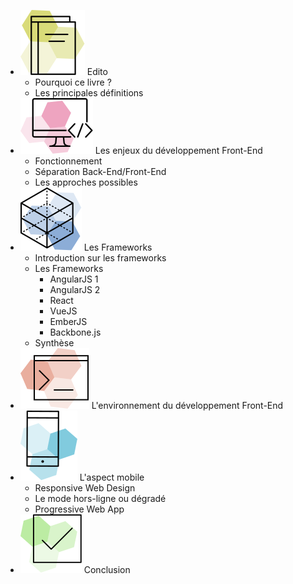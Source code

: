* <span class="icon">![](assets/img/picto-edito.svg)</span>
  Edito
  - Pourquoi ce livre ?
  - Les principales définitions
* <span class="icon">![](assets/img/picto-front-end.svg)</span>
  Les enjeux du développement&nbsp;Front-End
  - Fonctionnement
  - Séparation Back-End/Front-End
  - Les approches possibles
* <span class="icon">![](assets/img/picto-frameworks.svg)</span>
  Les Frameworks
  - Introduction sur les frameworks
  - Les Frameworks
    * AngularJS 1
    * AngularJS 2
    * React
    * VueJS
    * EmberJS
    * Backbone.js
  - Synthèse
* <span class="icon">![](assets/img/picto-environnement.svg)</span>
  L'environnement du développement&nbsp;Front-End
* <span class="icon">![](assets/img/picto-mobile.svg)</span>
  L'aspect mobile
  - Responsive Web Design
  - Le mode hors-ligne ou dégradé
  - Progressive Web App
* <span class="icon">![](assets/img/picto-conclusion.svg)</span>
  Conclusion
